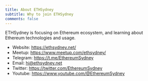 ```yaml
---
title: About ETHSydney
subtitle: Why to join ETHSydney
comments: false
---
```


ETHSydney is focusing on Ethereum ecosystem, and learning about Ethereum technologies and usage.

- Website: https://ethsydney.net/
- Meetup: https://www.meetup.com/ethsydney/
- Telegram: https://t.me/EthereumSydney
- Email: [hi@ethsydney.net](mailto:hi@ethsydney.net)
- Twitter: https://twitter.com/EthereumSydney
- Youtube: https://www.youtube.com/@EthereumSydney